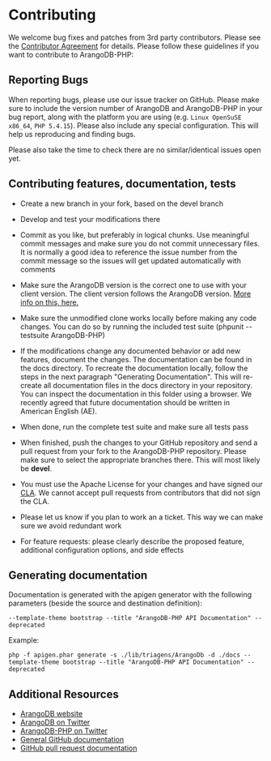 # Contributing

We welcome bug fixes and patches from 3rd party contributors. Please see the [Contributor Agreement](https://www.arangodb.com/documents/cla.pdf) for details.
Please follow these guidelines if you want to contribute to ArangoDB-PHP:


## Reporting Bugs

When reporting bugs, please use our issue tracker on GitHub.
Please make sure to include the version number of ArangoDB and ArangoDB-PHP in your bug report, along with the platform you are using (e.g. `Linux OpenSuSE x86_64`, `PHP 5.4.15`).
Please also include any special configuration.
This will help us reproducing and finding bugs.

Please also take the time to check there are no similar/identical issues open yet.



## Contributing features, documentation, tests

* Create a new branch in your fork, based on the devel branch
* Develop and test your modifications there
* Commit as you like, but preferably in logical chunks. Use meaningful commit messages and make sure you do not commit unnecessary files. It is normally a good idea to reference the issue number from the commit message so the issues will get updated automatically with comments
* Make sure the ArangoDB version is the correct one to use with your client version. The client version follows the ArangoDB version. [More info on this, here.](https://github.com/arangodb/ArangoDB-PHP/wiki/Important-versioning-information-on-ArangoDB-PHP)
* Make sure the unmodified clone works locally before making any code changes. You can do so by running the included test suite (phpunit --testsuite ArangoDB-PHP)
* If the modifications change any documented behavior or add new features, document the changes. The documentation can be found in the docs directory. To recreate the documentation locally, follow the steps in the next paragraph "Generating Documentation". This will re-create all documentation files in the docs directory in your repository. You can inspect the documentation in this folder using a browser. We recently agreed that future documentation should be written in American English (AE).
* When done, run the complete test suite and make sure all tests pass
* When finished, push the changes to your GitHub repository and send a pull request from your fork to the ArangoDB-PHP repository. Please make sure to select the appropriate branches there. This will most likely be **devel**.
* You must use the Apache License for your changes and have signed our [CLA](https://www.arangodb.com/documents/cla.pdf). We cannot accept pull requests from contributors that did not sign the CLA.
* Please let us know if you plan to work an a ticket. This way we can make sure we avoid redundant work

* For feature requests: please clearly describe the proposed feature, additional configuration options, and side effects


## Generating documentation

Documentation is generated with the apigen generator with the following parameters (beside the source and destination definition):

```
--template-theme bootstrap --title "ArangoDB-PHP API Documentation" --deprecated
```


Example:
```
php -f apigen.phar generate -s ./lib/triagens/ArangoDb -d ./docs --template-theme bootstrap --title "ArangoDB-PHP API Documentation" --deprecated
```


## Additional Resources

* [ArangoDB website](https://www.arangodb.com/)
* [ArangoDB on Twitter](https://twitter.com/arangodb)
* [ArangoDB-PHP on Twitter](https://twitter.com/arangodbphp)
* [General GitHub documentation](https://help.github.com/)
* [GitHub pull request documentation](https://help.github.com/send-pull-requests)

